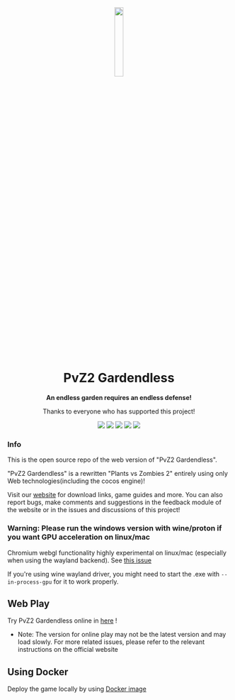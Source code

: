 <div align="center">

<img width=20% src="https://pvzge.com/pvz_logo-round.webp" alt="">

# PvZ2 Gardendless

**An endless garden requires an endless defense!**

Thanks to everyone who has supported this project!

![](https://img.shields.io/badge/author-Gaozih-%2366ccff)
![](https://img.shields.io/github/license/Gzh0821/pvzge_web)
![](https://img.shields.io/docker/pulls/gaozih/pvzge)
![](https://img.shields.io/discord/1265377295846346803?label=discord)
![](https://img.shields.io/github/stars/Gzh0821/pvzge_web)
</div>

### Info

This is the open source repo of the web version of "PvZ2 Gardendless".

"PvZ2 Gardendless" is a rewritten "Plants vs Zombies 2" entirely using only Web technologies(including the cocos engine)!

Visit our [website](https://pvzge.com/en/) for download links, game guides and more. You can also report bugs, make comments and suggestions in the feedback module of the website or in the issues and discussions of this project!

### Warning: Please run the windows version with wine/proton if you want GPU acceleration on linux/mac

Chromium webgl functionality highly experimental on linux/mac (especially when using the wayland backend). See [this issue](https://github.com/Gzh0821/pvzg_site/issues/85)

If you're using wine wayland driver, you might need to start the .exe with `--in-process-gpu` for it to work properly.

## Web Play

Try PvZ2 Gardendless online in [here](https://play.pvzge.com/) !

- Note: The version for online play may not be the latest version and may load slowly. For more related issues, please refer to the relevant instructions on the official website

## Using Docker

Deploy the game locally by using [Docker image](https://hub.docker.com/r/gaozih/pvzge)

